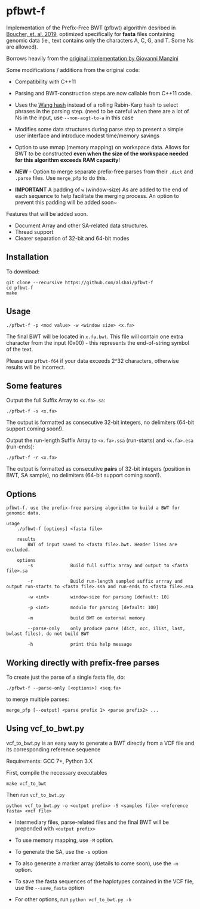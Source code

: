 # pfbwt-f

Implementation of the Prefix-Free BWT (pfbwt) algorithm desribed in [Boucher, et. al. 2019](https://doi.org/10.1186/s13015-019-0148-5),
optimized specifically for **fasta** files containing genomic data (ie., text
contains only the characters A, C, G, and T. Some Ns are allowed).

Borrows heavily from the [original implementation by Giovanni Manzini](https://gitlab.com/manzai/Big-BWT/)

Some modifications / additions from the original code:

* Compatibility with C++11

* Parsing and BWT-construction steps are now callable from C++11 code.

* Uses the [Wang hash](http://www.burtleburtle.net/bob/hash/integer.html)
  instead of a rolling Rabin-Karp hash to select phrases in the parsing step.
  (need to be careful when there are a lot of Ns in the input, use
  `--non-acgt-to-a` in this case

* Modifies some data structures during parse step to present a simple user
  interface and introduce modest time/memory savings

* Option to use mmap (memory mapping) on workspace data. Allows for BWT to be
  constructed **even when the size of the workspace needed for this algorithm exceeds RAM capacity**!

* **NEW** - Option to merge separate prefix-free parses from their `.dict` and `.parse` files. Use `merge_pfp` to do this.

* **IMPORTANT** A padding of `w` (window-size) As are added to the end of each sequence to help facilitate the merging process. An option to prevent this padding will be added soon~

Features that will be added soon.

* Document Array and other SA-related data structures.
* Thread support
* Clearer separation of 32-bit and 64-bit modes

## Installation

To download:

```
git clone --recursive https://github.com/alshai/pfbwt-f
cd pfbwt-f
make
```

## Usage

```
./pfbwt-f -p <mod value> -w <window size> <x.fa>
```

The final BWT will be located in `x.fa.bwt`. This file will contain one extra
character from the input (0x00) - this represents the end-of-string symbol of
the text.

Please use `pfbwt-f64` if your data exceeds 2^32 characters, otherwise results will be incorrect.

## Some features

Output the full Suffix Array to `<x.fa>.sa`:

```
./pfbwt-f -s <x.fa>
```

The output is formatted as consecutive 32-bit integers, no delimiters (64-bit support coming soon!).

Output the run-length Suffix Array to `<x.fa>.ssa` (run-starts) and `<x.fa>.esa` (run-ends):

```
./pfbwt-f -r <x.fa>
```

The output is formatted as consecutive **pairs** of 32-bit integers (position in BWT, SA sample), no delimiters (64-bit support coming soon!).

## Options

```
pfbwt-f. use the prefix-free parsing algorithm to build a BWT for genomic data.

usage
    ./pfbwt-f [options] <fasta file>

    results
        BWT of input saved to <fasta file>.bwt. Header lines are excluded.

    options
        -s              Build full suffix array and output to <fasta file>.sa

        -r              Build run-length sampled suffix arrray and output run-starts to <fasta file>.ssa and run-ends to <fasta file>.esa

        -w <int>        window-size for parsing [default: 10]

        -p <int>        modulo for parsing [default: 100]

        -m              build BWT on external memory

        --parse-only    only produce parse (dict, occ, ilist, last, bwlast files), do not build BWT

        -h              print this help message
```

## Working directly with prefix-free parses

To create just the parse of a single fasta file, do:

```
./pfbwt-f --parse-only [<options>] <seq.fa>
```

to merge multiple parses: 

```
merge_pfp [--output] <parse prefix 1> <parse prefix2> ...
```

## Using vcf_to_bwt.py

vcf_to_bwt.py is an easy way to generate a BWT directly from a VCF file and its corresponding reference sequence

Requirements: GCC 7+, Python 3.X

First, compile the necessary executables

```
make vcf_to_bwt
```

Then run `vcf_to_bwt.py`


```
python vcf_to_bwt.py -o <output prefix> -S <samples file> <reference fasta> <vcf file>
```

- Intermediary files, parse-related files and the final BWT will be prepended with `<output prefix>`

- To use memory mapping, use `-M` option.

- To generate the SA, use the `-s` option

- To also generate a marker array (details to come soon), use the `-m` option.

- To save the fasta sequences of the haplotypes contained in the VCF file, use the `--save_fasta` option

- For other options, run `python vcf_to_bwt.py -h`
